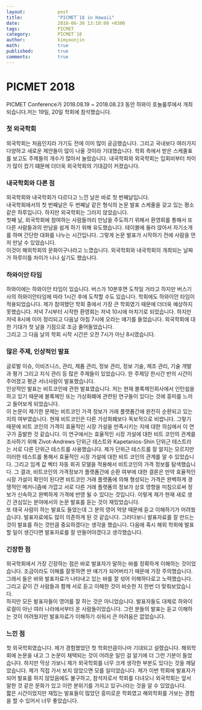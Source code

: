 ```yaml
---
layout:            post
title:             "PICMET`18 in Hawaii"
date:              2018-06-30 13:10:00 +0300
tags:              PICMET
category:          PICMET`18
author:            kimyoonjin
math:              true
published:         true
comments:          true
---
```

# PICMET 2018
PICMET Conference가 2018.08.19 ~ 2018.08.23 동안 하와이 호놀룰루에서 개최되습니다.저는 19일, 20일 학회에 참석했습니다.

### 첫 외국학회
외국학회는 처음인지라 가기도 전에 이미 많이 궁금했습니다. 그리고 국내보다 여러가지 다양하고 새로운 제안들이 많이 나올 것이라 기대했습니다. 학회 측에서 받은 스케줄표를 보고도 주제들의 개수가 많아서 놀랐습니다. 내국학회와 외국학회는 입회비부터 차이가 많이 컸기 떄문에 더더욱 외국학회의 기대감이 커졌습니다.   

### 내국학회와 다른 점
외국학회와 내국학회가 다르다고 느낀 날은 바로 첫 번째날입니다.   
내국학회에서의 첫 번째날은 두 번째날 같은 형식의 논문 발표 스케줄을 갖고 있는 평소같은 하루입니다. 하지만 외국학회는 그러지 않았습니다.  
첫째 날, 외국학회에 참여하는 사람들끼리 만남을 주도하기 위해서 환영회를 통해서 또 다른 사람들과의 만남을 쉽게 하기 위해 유도했습니다. 테이블에 둘러 앉아서 자기소개를 하며 간단한 대화를 나누는 시간입니다.  그렇게 논문 발표가 시작하기 전에 사람을 먼저 만날 수 있었습니다.   
이것이 해외학회의 문화이구나라고 느꼈습니다. 외국학회와 내국학회의 개최되는 날짜가 하루이틀 차이가 나나 싶기도 했습니다.  


### 하와이안 타임
하와이에는 하와이안 타임이 있습니다. 버스가 10분후면 도착일 거라고 하지만 버스기사의 하와이안타임에 따라 1시간 후에 도착할 수도 있습니다. 학회에도 하와이안 타임이 적용되었습니다. 제가 참여했던 학회 중에서 가장 큰 학회였기 때문에 더더욱 예상하지 못했습니다.
저녁 7시부터 시작한 환영회는 저녁 10시에 마치기로 되었습니다. 하지만 저녁 8시에 이미 정리되고 다음날 아침 7시에 오라는 얘기를 들었습니다. 외국학회에 대한 기대가 첫 날을 기점으로 조금 줄어들었습니다.   
그리고 그 다음 날의 학회 시작 시간은 오전 7시가 아닌 8시였습니다.

### 많은 주제, 인상적인 발표
글로벌 이슈, 이비즈니스, 관리, 제품 관리, 정보 관리, 정보 기술, 제조 관리, 기술 개발과 평가 그리고 지식 관리 등 많은 주제들이 있었습니다. 한 주제당 한시간 반의 시간이 주어졌고 평균 서너사람이 발표했습니다.  
인상적인 발표는 비트코인에 관한 발표였습니다. 저는 현재 블록체인회사에서 인턴쉽을 하고 있기 때문에 블록체인 또는 가상화폐에 관련된 연구들이 있다는 것에 흥미를 느끼고 들어보게 되었습니다.   
이 논문이 제기한 문제는 비트코인 가격 정보가 거래 플랫폼간에 완전히 순환되고 있는지의 여부였습니다.
현재 비트코인은 다른 가상화폐보다 독보적으로 비쌉니다. 그렇기 때문에 비트 코인의 가격이 효율적인 시장 가설을 만족시키는 지에 대한 의심에서 이 연구가 출발한 것 같습니다. 이 연구에서는 효율적인 시장 가설에 대한 비트 코인의 관계를 조사하기 위해 Zivot-Andrews 단위근 테스트와 Kapetanios-Shin 단위근 테스트라는 서로 다른 단위근 테스트를 사용했습니다. 제가 단위근 테스트를 잘 알지는 모르지만 이러한 테스트를 통해서 효율적인 시장 가설에 대한 비트 코인의 관계를 알 수 있었습니다. 그리고 임계 값 벡터 자동 회귀 모델을 적용해서 비트코인의 가격 정보를 탐색했습니다. 그 결과, 비트코인의 가격정보가 플랫폼간에 순환 여부에 대한 결론은 만약 효율적인 시장 가설이 확인이 된다면 비트코인 거래 플랫폼에 의해 형성되는 가격은 완벽하게 경쟁적인 메커니즘에 가깝고 서로 다른 거래 플랫폼의 정보가 상호 영향을 미침으로써 정보가 신속하고 완벽하게 가격에 반영 될 수 있다는 것입니다.
이렇게 제가 현재 새로 생긴 관심있는 분야에서의 논문 발표를 듣는 것이 재밌었습니다.   
또 태국 사람이 하는 발표도 들었는데 그 분의 영어 억양 때문에 듣고 이해하기가 어려웠습니다. 발표자료에도 많이 의존하게 된 것 같습니다. 그러다보니 발표자료를 잘 만드는 것이 발표를 하는 것만큼 중요하겠다는 생각을 했습니다. 다음에 혹시 해외 학회에 발표할 일이 생긴다면 발표자료를 잘 만들어야겠다고 생각했습니다.

### 긴장한 점
외국학회에서 가장 긴장하는 점은 바로 발표자가 말하는 바를 정확하게 이해하는 것이었습니다. 조금이라도 이해를 잘못하면 딴 얘기가 되어버리기 때문에 가장 주의했습니다. 그래서 들은 바와 발표자료가 나타내고 있는 바를 잘 섞어 이해하다로고 노력했습니다. 그리고 같이 간 사람들과 함께 서로 듣고 이해한 것이 비슷한 지 한번 더 맞춰보았습니다.     
하지만 모든 발표자들이 영어를 잘 하는 것은 아니었습니다. 발표자들도 대체로 하와이 로컬이 아닌 여러 나라에서부터 온 사람들이었습니다. 그런 분들의 발표는 듣고 이해하는 것이 어려웠지만 발표자료가 이해하기 쉬워서 큰 어려움은 없었습니다.

### 느낀 점
첫 외국학회였습니다. 제가 경험했었던 첫 학회만큼이나마 기대되고 설렜습니다. 해외학회에 논문을 내고 그 논문이 채택되는 것이 어려운 일인 걸 알기에 더 그런 기분이 들었습니다. 하지만 막상 가보니 제가 외국학회를 너무 크게 생각한 부분도 있다는 것을 깨달았습니다. 제가 직접 가서 보지 않았으면 모를 일이었습니다. 제가 이번 학회에 발표자가 되어 발표를 하지 않았음에도 불구하고, 참석자로서 학회를 다녀오니 외국학회는 앞서 말한 것 같은 문화가 있고 이런 분위기를 가지고 있구나라는 것을 알 수 있었습니다.  
짧은 시간이었지만 재밌는 발표들이 많았던 흥미로운 학회였고 해외학회를 가보는 경험을 할 수 있어서 너무 좋았습니다.
